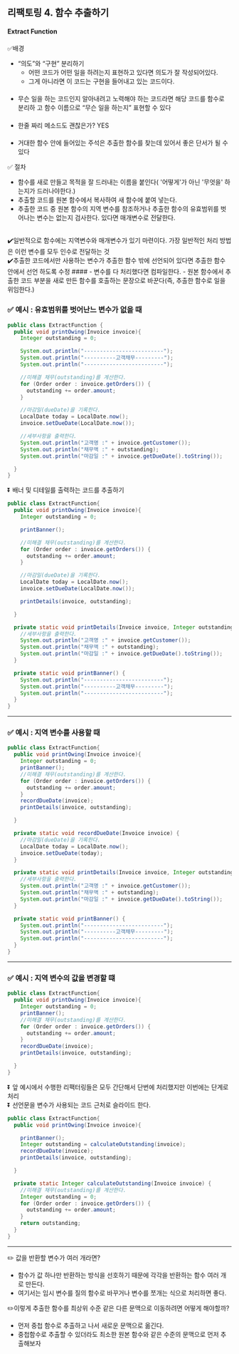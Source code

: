 ## 리팩토링 4. 함수 추출하기
####  Extract Function

✅배경

- “의도”와 “구현” 분리하기
  - 어떤 코드가 어떤 일을 하려는지 표현하고 있다면 의도가 잘 작성되어있다.
  - 그게 아니라면 이 코드는 구현을 들어내고 있는 코드이다.
####
- 무슨 일을 하는 코드인지 알아내려고 노력해야 하는 코드라면 해당 코드를 함수로 분리하
  고 함수 이름으로 “무슨 일을 하는지” 표현할 수 있다
####
- 한줄 짜리 메소드도 괜찮은가? YES
####
- 거대한 함수 안에 들어있는 주석은 추출한 함수를 찾는데 있어서 좋은 단서가 될 수 있다


✅ 절차

- 함수를 새로 만들고 목적을 잘 드러내는 이름을 붙인다( '어떻게'가 아닌 '무엇을' 하는지가 드러나야한다.)
- 추출할 코드를 원본 함수에서 복사하여 새 함수에 붙여 넣는다.
- 추출한 코드 중 원본 함수의 지역 변수를 참조하거나 추출한 함수의 유효범위를 벗어나는 변수는 없는지 검사한다. 있다면 매개변수로 전달한다.
<br>
✔️일반적으로 함수에는 지역변수와 매개변수가 있기 마련이다. 가장 일반적인 처리 방법은 이런 변수를 모두 인수로 전달하는 것
<br>
✔️추출한 코드에서만 사용하는 변수가 추출한 함수 밖에 선언되어 있다면 추출한 함수 안에서 선언 하도록 수정
####
- 변수를 다 처리했다면 컴파일한다.
- 원본 함수에서 추출한 코드 부분을 새로 만든 함수를 호출하는 문장으로 바꾼다(즉, 추출한 함수로 일을 위임한다.)






### ✅ 예시 : 유효범위를 벗어난느 변수가 없을 때

```java
public class ExtractFunction {
  public void printOwing(Invoice invoice){
    Integer outstanding = 0;

    System.out.println("-------------------------");
    System.out.println("----------고객채무---------");
    System.out.println("-------------------------");

    //미해결 채무(outstanding)를 계산한다.
    for (Order order : invoice.getOrders()) {
      outstanding += order.amount;
    }

    //마감일(dueDate)을 기록한다.
    LocalDate today = LocalDate.now();
    invoice.setDueDate(LocalDate.now());

    //세부사항을 출력한다.
    System.out.println("고객명 :" + invoice.getCustomer());
    System.out.println("채무액 :" + outstanding);
    System.out.println("마감일 :" + invoice.getDueDate().toString());

  }
}
```
⏬ 배너 및 디테일를 출력하는 코드를 추출하기
```java
public class ExtractFunction{
  public void printOwing(Invoice invoice){
    Integer outstanding = 0;

    printBanner();

    //미해결 채무(outstanding)를 계산한다.
    for (Order order : invoice.getOrders()) {
      outstanding += order.amount;
    }

    //마감일(dueDate)을 기록한다.
    LocalDate today = LocalDate.now();
    invoice.setDueDate(LocalDate.now());

    printDetails(invoice, outstanding);

  }

  private static void printDetails(Invoice invoice, Integer outstanding) {
    //세부사항을 출력한다.
    System.out.println("고객명 :" + invoice.getCustomer());
    System.out.println("채무액 :" + outstanding);
    System.out.println("마감일 :" + invoice.getDueDate().toString());
  }

  private static void printBanner() {
    System.out.println("-------------------------");
    System.out.println("----------고객채무---------");
    System.out.println("-------------------------");
  }
}
```
---

### ✅ 예시 : 지역 변수를 사용할 때

```java
public class ExtractFunction{
  public void printOwing(Invoice invoice){
    Integer outstanding = 0;
    printBanner();
    //미해결 채무(outstanding)를 계산한다.
    for (Order order : invoice.getOrders()) {
      outstanding += order.amount;
    }
    recordDueDate(invoice);
    printDetails(invoice, outstanding);

  }

  private static void recordDueDate(Invoice invoice) {
    //마감일(dueDate)을 기록한다.
    LocalDate today = LocalDate.now();
    invoice.setDueDate(today);
  }

  private static void printDetails(Invoice invoice, Integer outstanding) {
    //세부사항을 출력한다.
    System.out.println("고객명 :" + invoice.getCustomer());
    System.out.println("채무액 :" + outstanding);
    System.out.println("마감일 :" + invoice.getDueDate().toString());
  }

  private static void printBanner() {
    System.out.println("-------------------------");
    System.out.println("----------고객채무---------");
    System.out.println("-------------------------");
  }
}
```
---

### ✅ 예시 : 지역 변수의 값을 변경할 떄

```java
public class ExtractFunction{
  public void printOwing(Invoice invoice){
    Integer outstanding = 0;
    printBanner();
    //미해결 채무(outstanding)를 계산한다.
    for (Order order : invoice.getOrders()) {
      outstanding += order.amount;
    }
    recordDueDate(invoice);
    printDetails(invoice, outstanding);

  }
}
```
⏬ 앞 예시에서 수행한 리팩터링들은 모두 간단해서 단번에 처리했지만 이번에는 단계로 처리<br>
⏬ 선언문을 변수가 사용되는 코드 근처로 슬라이드 한다.

```java
public class ExtractFunction{
  public void printOwing(Invoice invoice){

    printBanner();
    Integer outstanding = calculateOutstanding(invoice);
    recordDueDate(invoice);
    printDetails(invoice, outstanding);

  }

  private static Integer calculateOutstanding(Invoice invoice) {
    //미해결 채무(outstanding)를 계산한다.
    Integer outstanding = 0;
    for (Order order : invoice.getOrders()) {
      outstanding += order.amount;
    }
    return outstanding;
  }
}
```
--- 
✏️ 값을 반환할 변수가 여러 개라면?
- 함수가 값 하나만 반환하는 방식을 선호하기 때문에 각각을 반환하는 함수 여러 개로 만든다.
- 여기서는 임시 변수를 질의 함수로 바꾸거나 변수를 쪼개는 식으로 처리하면 좋다.

✏️이렇게 추출한 함수를 최상위 수준 같은 다른 문맥으로 이동하려면 어떻게 해야할까?
- 먼저 중첩 함수로 추출하고 나서 새로운 문맥으로 옮긴다.
- 중첩함수로 추출할 수 있더라도 최소한 원본 함수와 같은 수준의 문맥으로 먼저 추출해보자
